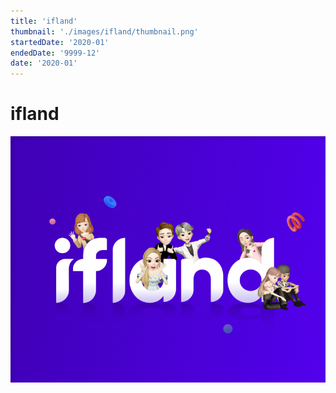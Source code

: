 ```yaml
---
title: 'ifland'
thumbnail: './images/ifland/thumbnail.png'
startedDate: '2020-01'
endedDate: '9999-12'
date: '2020-01'
---
```


# ifland

![Git Commit Message Example](./images/ifland/thumbnail.png)
